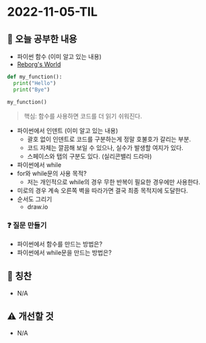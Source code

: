 # 2022-11-05-TIL

## 📝 오늘 공부한 내용
- 파이썬 함수 (이미 알고 있는 내용)
- [Reborg's World](https://reeborg.ca/reeborg.html?lang=en&mode=python&menu=worlds%2Fmenus%2Freeborg_intro_en.json&name=Alone&url=worlds%2Ftutorial_en%2Falone.json)

```py
def my_function():
  print("Hello")
  print("Bye")

my_function()
```

> 핵심: 함수를 사용하면 코드를 더 읽기 쉬워진다.

- 파이썬에서 인덴트 (이미 알고 있는 내용)
  - 괄호 없이 인덴트로 코드를 구분하는게 정말 호불호가 갈리는 부분.
  - 코드 자체는 깔끔해 보일 수 있으나, 실수가 발생할 여지가 있다.
  - 스페이스와 탭의 구분도 있다. (실리콘밸리 드라마)
- 파이썬에서 while
- for와 while문의 사용 목적?
  - 저는 개인적으로 while의 경우 무한 반복이 필요한 경우에만 사용한다.
- 미로의 경우 계속 오른쪽 벽을 따라가면 결국 최종 목적지에 도달한다.
- 순서도 그리기
  - draw.io

### ❓ 질문 만들기
- 파이썬에서 함수를 만드는 방법은?
- 파이썬에서 while문을 만드는 방법은?

## 👏 칭찬
- N/A

## ⚠️ 개선할 것
- N/A
